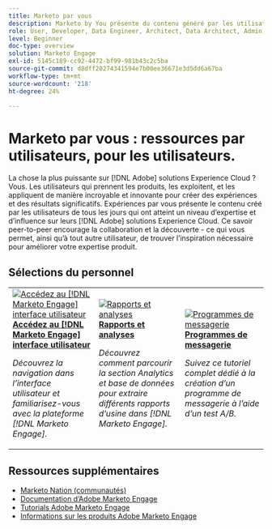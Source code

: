 ```yaml
---
title: Marketo par vous
description: Marketo by You présente du contenu généré par les utilisateurs et créé par des utilisateurs ordinaires qui ont acquis un niveau d’expertise et d’influence avec leurs connaissances d’Adobe Marketo.
role: User, Developer, Data Engineer, Architect, Data Architect, Admin, Leader
level: Beginner
doc-type: overview
solution: Marketo Engage
exl-id: 5145c189-cc92-4472-bf99-981b43c2c5ba
source-git-commit: d8dff20274341594e7b00ee36671e3d5dd6a67ba
workflow-type: tm+mt
source-wordcount: '218'
ht-degree: 24%

---
```


# Marketo par vous : ressources par utilisateurs, pour les utilisateurs.

La chose la plus puissante sur [!DNL Adobe] solutions Experience Cloud ? Vous. Les utilisateurs qui prennent les produits, les exploitent, et les appliquent de manière incroyable et innovante pour créer des expériences et des résultats significatifs. Expériences par vous présente le contenu créé par les utilisateurs de tous les jours qui ont atteint un niveau d’expertise et d’influence sur leurs [!DNL Adobe] solutions Experience Cloud. Ce savoir peer-to-peer encourage la collaboration et la découverte - ce qui vous permet, ainsi qu’à tout autre utilisateur, de trouver l’inspiration nécessaire pour améliorer votre expertise produit.

<div id="recs-overview-body-1"></div>
<div id="recs-overview-body-2"></div>
<div id="recs-overview-body-3"></div>
<div id="recs-overview-body-4"></div>
<div id="recs-overview-body-5"></div>
<div id="recs-overview-body-6"></div>

<div id="staff-picks-section">

## Sélections du personnel

<table>
<tr>
  <td>
    <a href="/help/marketo/fundamentals/ui-navigation.md">
      <img alt="Accédez au [!DNL Marketo Engage] interface utilisateur" src="https://video.tv.adobe.com/v/3419131?format=jpeg" />
    </a>
    <div>
      <a href="/help/marketo/fundamentals/ui-navigation.md">
    <strong>Accédez au [!DNL Marketo Engage] interface utilisateur</strong>
    </a>
    </div>
    <p>
    <em>Découvrez la navigation dans l’interface utilisateur et familiarisez-vous avec la plateforme [!DNL Marketo Engage].</em>
    <p>
  </td>
  <td>
    <a href="/help/marketo/reporting/reporting-and-analytics.md">
      <img alt="Rapports et analyses" src="https://video.tv.adobe.com/v/3419295?format=jpeg" />
    </a>
    <div>
      <a href="/help/marketo/reporting/reporting-and-analytics.md">
    <strong>Rapports et analyses</strong>
    </a>
    </div>
    <p>
    <em>Découvrez comment parcourir la section Analytics et base de données pour extraire différents rapports d’usine dans [!DNL Marketo Engage].</em>
    <p>
  </td>
  <td>
    <a href="/help/marketo/programs/email-programs.md">
      <img alt="Programmes de messagerie" src="https://video.tv.adobe.com/v/3419440?format=jpeg" />
    </a>
    <div>
      <a href="/help/marketo/programs/email-programs.md">
    <strong>Programmes de messagerie</strong>
    </a>
    </div>
    <p>
    <em>Suivez ce tutoriel complet dédié à la création d’un programme de messagerie à l’aide d’un test A/B.</em>
    <p>
  </td>
</tr>
</table>

</div>

## Ressources supplémentaires

* [Marketo Nation (communautés)](https://nation.marketo.com/)
* [Documentation d’Adobe Marketo Engage](https://experienceleague.adobe.com/docs/marketo-engage.html)
* [Tutorials Adobe Marketo Engage](https://experienceleague.adobe.com/docs/marketo-learn/tutorials/overview.html)
* [Informations sur les produits Adobe Marketo Engage](https://business.adobe.com/products/marketo/adobe-marketo.html)
